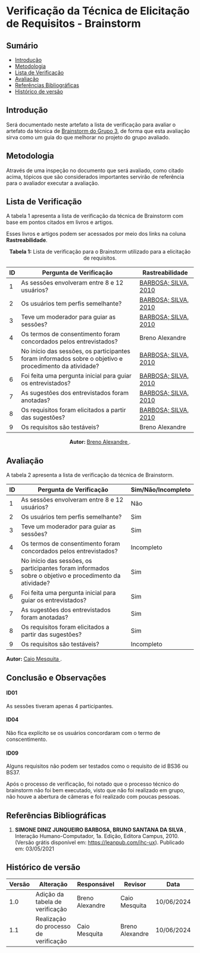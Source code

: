 # Verificação da Técnica de Elicitação de Requisitos - Brainstorm

## Sumário
* [Introdução](#Introdução)
* [Metodologia](#Metodologia)
* [Lista de Verificação](#Lista-de-Verificação)
* [Avaliação](#Avaliação)
* [Referências Bibliográficas](#Referências-Bibliográficas)
* [Histórico de versão](#Histórico-de-versão)

## Introdução

Será documentado neste artefato a lista de verificação para avaliar o artefato da técnica de [Brainstorm do Grupo 3](https://requisitos-de-software.github.io/2024.1-Correios/elicitacao/tecnicas/brainstorming/), de forma que esta avaliação sirva como um guia do que melhorar no projeto do grupo avaliado.

## Metodologia

Através de uma inspeção no documento que será avaliado, como citado acima, tópicos que são considerados importantes servirão de referência para o avaliador executar a avaliação.

## Lista de Verificação

A tabela 1 apresenta a lista de verificação da técnica de Brainstorm com base em pontos citados em livros e artigos.

Esses livros e artigos podem ser acessados por meio dos links na coluna **Rastreabilidade**.

<center>

**Tabela 1:** Lista de verificação para o Brainstorm utilizado para a elicitação de requisitos.

| ID | Pergunta de Verificação                                                                                | Rastreabilidade                                     |
| -- | ------------------------------------------------------------------------------------------------------ | --------------------------------------------------- |
| 1  | As sessões envolveram entre 8 e 12 usuários?                                                           | [BARBOSA; SILVA, 2010](#Referências-Bibliográficas) |
| 2  | Os usuários tem perfis semelhante?                                                                     | [BARBOSA; SILVA, 2010](#Referências-Bibliográficas) |
| 3  | Teve um moderador para guiar as sessões?                                                               | [BARBOSA; SILVA, 2010](#Referências-Bibliográficas) |
| 4  | Os termos de consentimento foram concordados pelos entrevistados?                                      | Breno Alexandre                                     |
| 5  | No início das sessões, os participantes foram informados sobre o objetivo e procedimento da atividade? | [BARBOSA; SILVA, 2010](#Referências-Bibliográficas) |
| 6  | Foi feita uma pergunta inicial para guiar os entrevistados?                                            | [BARBOSA; SILVA, 2010](#Referências-Bibliográficas) |
| 7  | As sugestões dos entrevistados foram anotadas?                                                         | [BARBOSA; SILVA, 2010](#Referências-Bibliográficas) |
| 8  | Os requisitos foram elicitados a partir das sugestões?                                                 | [BARBOSA; SILVA, 2010](#Referências-Bibliográficas) |
| 9  | Os requisitos são testáveis?                                                                           | Breno Alexandre                                     |

<b> Autor: </b> <a href="https://github.com/brenoalexandre0"> Breno Alexandre </a>.

</center>

## Avaliação

A tabela 2 apresenta a lista de verificação da técnica de Brainstorm.

| ID | Pergunta de Verificação | Sim/Não/Incompleto |
| -- | ----------------------- | ------------------ |
| 1  | As sessões envolveram entre 8 e 12 usuários?                                                           | Não|
| 2  | Os usuários tem perfis semelhante?                                                                     | Sim |
| 3  | Teve um moderador para guiar as sessões?                                                               | Sim |
| 4  | Os termos de consentimento foram concordados pelos entrevistados?                                      |Incompleto |
| 5  | No início das sessões, os participantes foram informados sobre o objetivo e procedimento da atividade? | Sim |
| 6  | Foi feita uma pergunta inicial para guiar os entrevistados?                                            | Sim |
| 7  | As sugestões dos entrevistados foram anotadas?                                                         | Sim  |
| 8  | Os requisitos foram elicitados a partir das sugestões?                                                 |Sim |
| 9  | Os requisitos são testáveis?                                                                           |Incompleto|

<b> Autor: </b> <a href="https://github.com/Caiomesvie"> Caio Mesquita </a>.

## Conclusão e Observações
 
 #### ID01
As sessões tiveram apenas 4 participantes.

#### ID04 
Não fica explícito se os usuários concordaram com o termo de conscentimento.

#### ID09 
Alguns requisitos não podem ser testados como o requisito de id BS36 ou BS37.


Após o processo de verificação, foi notado que o processo técnico do brainstorm não foi bem executado, visto que não foi realizado em grupo, não houve a abertura de câmeras e foi realizado com poucas pessoas.

## Referências Bibliográficas

1. <b> SIMONE DINIZ JUNQUEIRO BARBOSA, BRUNO SANTANA DA SILVA </b>, Interação Humano-Computador, 1a.
Edição, Editora Campus, 2010. (Versão grátis disponível em: https://leanpub.com/ihc-ux). Publicado em: 03/05/2021


## Histórico de versão

| Versão | Alteração                       | Responsável     | Revisor | Data       |
| ------ | ------------------------------- | --------------- | ------- | ---------- |
| 1.0    | Adição da tabela de verificação | Breno Alexandre |Caio Mesquita      | 10/06/2024 |
| 1.1    | Realização do processo de verificação | Caio Mesquita   |  Breno Alexandre  | 10/06/2024 |
